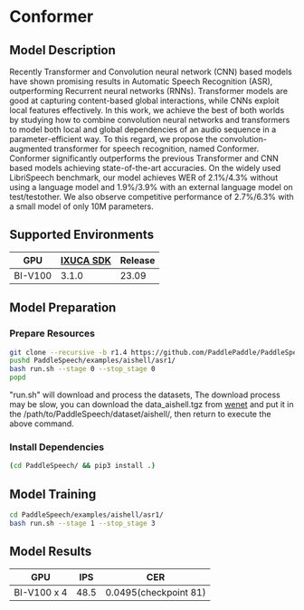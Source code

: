 # Conformer

## Model Description

Recently Transformer and Convolution neural network (CNN) based models have shown promising results in Automatic Speech
Recognition (ASR), outperforming Recurrent neural networks (RNNs). Transformer models are good at capturing
content-based global interactions, while CNNs exploit local features effectively. In this work, we achieve the best of
both worlds by studying how to combine convolution neural networks and transformers to model both local and global
dependencies of an audio sequence in a parameter-efficient way. To this regard, we propose the convolution-augmented
transformer for speech recognition, named Conformer. Conformer significantly outperforms the previous Transformer and
CNN based models achieving state-of-the-art accuracies. On the widely used LibriSpeech benchmark, our model achieves WER
of 2.1%/4.3% without using a language model and 1.9%/3.9% with an external language model on test/testother. We also
observe competitive performance of 2.7%/6.3% with a small model of only 10M parameters.

## Supported Environments

| GPU    | [IXUCA SDK](https://gitee.com/deep-spark/deepspark#%E5%A4%A9%E6%95%B0%E6%99%BA%E7%AE%97%E8%BD%AF%E4%BB%B6%E6%A0%88-ixuca) | Release |
|--------|-----------|---------|
| BI-V100 | 3.1.0     |  23.09  |

## Model Preparation

### Prepare Resources

```sh
git clone --recursive -b r1.4 https://github.com/PaddlePaddle/PaddleSpeech.git
pushd PaddleSpeech/examples/aishell/asr1/
bash run.sh --stage 0 --stop_stage 0
popd
```

"run.sh" will download and process the datasets, The download process may be slow, you can download the data_aishell.tgz
from [wenet](http://openslr.magicdatatech.com/resources/33/data_aishell.tgz) and put it in the
/path/to/PaddleSpeech/dataset/aishell/, then return to execute the above command.

### Install Dependencies

```sh
(cd PaddleSpeech/ && pip3 install .)
```

## Model Training

```sh
cd PaddleSpeech/examples/aishell/asr1/
bash run.sh --stage 1 --stop_stage 3
```

## Model Results

| GPU         | IPS  | CER                   |
|-------------|------|-----------------------|
| BI-V100 x 4 | 48.5 | 0.0495(checkpoint 81) |
